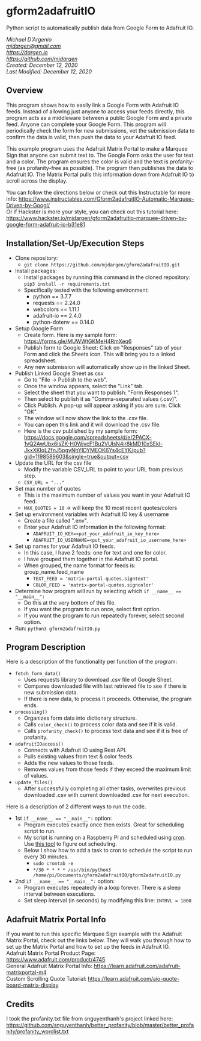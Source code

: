 # gform2adafruitIO
Python script to automatically publish data from Google Form to Adafruit IO.

*Michael D'Argenio  
mjdargen@gmail.com  
https://dargen.io   
https://github.com/mjdargen  
Created: December 12, 2020  
Last Modified: December 12, 2020*  

## Overview

This program shows how to easily link a Google Form with Adafruit IO feeds. Instead of allowing just anyone to access your feeds directly, this program acts as a middleware between a public Google Form and a private feed. Anyone can complete your Google Form. This program will periodically check the form for new submissions, vet the submission data to confirm the data is valid, then push the data to your Adafruit IO feed.  

This example program uses the Adafruit Matrix Portal to make a Marquee Sign that anyone can submit text to. The Google Form asks the user for text and a color. The program ensures the color is valid and the text is profanity-free (as profanity-free as possible). The program then publishes the data to Adafruit IO. The Matrix Portal pulls this information down from Adafruit IO to scroll across the display.

You can follow the directions below or check out this Instructable for more info: https://www.instructables.com/Gform2adafruitIO-Automatic-Marquee-Driven-by-Googl/  
Or if Hackster is more your style, you can check out this tutorial here: https://www.hackster.io/mjdargen/gform2adafruitio-marquee-driven-by-google-form-adafruit-io-b31e81

## Installation/Set-Up/Execution Steps
* Clone repository:
  * `git clone https://github.com/mjdargen/gform2adafruitIO.git`
* Install packages:
  * Install packages by running this command in the cloned repository: `pip3 install -r requirements.txt`
  * Specifically tested with the following environment:
      * python == 3.7.7
      * requests == 2.24.0
      * webcolors == 1.11.1
      * adafruit-io == 2.4.0
      * python-dotenv == 0.14.0
* Setup Google Form
  * Create form. Here is my sample form: https://forms.gle/MUWWtGKMeH4RmXeq6
  * Publish form to Google Sheet: Click on "Responses" tab of your Form and
  click the Sheets icon. This will bring you to a linked spreadsheet.
  * Any new submission will automatically show up in the linked Sheet.
* Publish Linked Google Sheet as csv
  * Go to "File -> Publish to the web".
  * Once the window appears, select the "Link" tab.
  * Select the sheet that you want to publish: "Form Responses 1".
  * Then select to publish it as "Comma-separated values (.csv)".
  * Click Publish. A pop-up will appear asking if you are sure. Click "OK".
  * The window will now show the link to the .csv file.
  * You can open this link and it will download the .csv file.
  * Here is the csv published by my sample form: https://docs.google.com/spreadsheets/d/e/2PACX-1vQ2AwUbx6lsZK-H0WjvcF1Bu2VUlsN4ir8kMD10xSEkl-JkxXKlqLZfnJ5pgyNhYIDYMEOK6Ys4cEYK/pub?gid=1198589603&single=true&output=csv
* Update the URL for the csv file
  * Modify the variable CSV_URL to point to your URL from previous step.
  * `CSV_URL = "..."`
* Set max number of quotes
  * This is the maximum number of values you want in your Adafruit IO feed.
  * `MAX_QUOTES = 10` -> will keep the 10 most recent quotes/colors
* Set up environment variables with Adafruit IO key & username
  * Create a file called ".env".
  * Enter your Adafruit IO information in the following format:
      * `ADAFRUIT_IO_KEY=<put_your_adafruit_io_key_here>`
      * `ADAFRUIT_IO_USERNAME=<put_your_adafruit_io_username_here>`
* Set up names for your Adafruit IO feeds.
  * In this case, I have 2 feeds: one for text and one for color.
  * I have grouped them together in the Adafruit IO portal.
  * When grouped, the name format for feeds is: group_name.feed_name
      * `TEXT_FEED = 'matrix-portal-quotes.signtext'`
      * `COLOR_FEED = 'matrix-portal-quotes.signcolor'`
* Determine how program will run by selecting which `if __name__ == "__main__":`
  * Do this at the very bottom of this file.
  * If you want the program to run once, select first option.
  * If you want the program to run repeatedly forever, select second option.
* Run: `python3 gform2adafruitIO.py`


## Program Description
Here is a description of the functionality per function of the program:
* `fetch_form_data()`
  * Uses requests library to download .csv file of Google Sheet.
  * Compares downloaded file with last retrieved file to see if there is new submission data.
  * If there is new data, to process it proceeds. Otherwise, the program ends.
* `processing()`
  * Organizes form data into dictionary structure.
  * Calls `color_check()` to process color data and see if it is valid.
  * Calls `profanity_check()` to process text data and see if it is free of profanity.
* `adafruitIOaccess()`
  * Connects with Adafruit IO using Rest API.
  * Pulls existing values from text & color feeds.
  * Adds the new values to those feeds.
  * Removes values from those feeds if they exceed the maximum limit of values.
* `update_files()`
  * After successfully completing all other tasks, overwrites previous downloaded .csv with current downloaded .csv for next execution.  

Here is a description of 2 different ways to run the code.
* 1st `if __name__ == "__main__":` option:
  * Program executes exactly once then exists. Great for scheduling script to run.
  * My script is running on a Raspberry Pi and scheduled using [cron](https://www.raspberrypi.org/documentation/linux/usage/cron.md). Use [this tool](https://crontab.guru/) to figure out scheduling.
  * Below I show how to add a task to cron to schedule the script to run every 30 minutes.
    * `sudo crontab -e`
    * `*/30 * * * * /usr/bin/python3 /home/pi/Documents/gform2adafruitIO/gform2adafruitIO.py`
* 2nd `if __name__ == "__main__":` option:
  * Program executes repeatedly in a loop forever. There is a sleep interval between executions.
  * Set sleep interval (in seconds) by modifying this line: `INTRVL = 1800`


## Adafruit Matrix Portal Info
If you want to run this specific Marquee Sign example with the Adafruit Matrix Portal, check out the links below. They will walk you through how to set up the Matrix Portal and how to set up the feeds in Adafruit IO.  
Adafruit Matrix Portal Product Page: https://www.adafruit.com/product/4745  
General Adafruit Matrix Portal Info: https://learn.adafruit.com/adafruit-matrixportal-m4  
Custom Scrolling Quote Tutorial: https://learn.adafruit.com/aio-quote-board-matrix-display  


## Credits
I took the profanity.txt file from snguyenthanh's project linked here: https://github.com/snguyenthanh/better_profanity/blob/master/better_profanity/profanity_wordlist.txt
